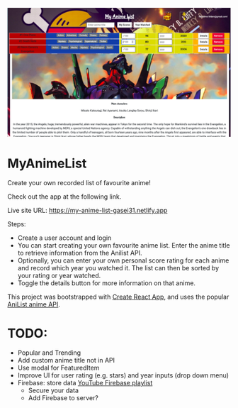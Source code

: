 ![Website screenshot](./src/media/mal_screenshot.png)

# MyAnimeList

Create your own recorded list of favourite anime!

Check out the app at the following link.

Live site URL: https://my-anime-list-gasei31.netlify.app

Steps:

- Create a user account and login
- You can start creating your own favourite anime list. Enter the anime title to retrieve information from the Anilist API.
- Optionally, you can enter your own personal score rating for each anime and record which year you watched it. The list can then be sorted by your rating or year watched.
- Toggle the details button for more information on that anime.

This project was bootstrapped with [Create React App](https://github.com/facebook/create-react-app), and uses the popular [AniList anime API](https://anilist.gitbook.io/anilist-apiv2-docs/).

# TODO:

- Popular and Trending
- Add custom anime title not in API
- Use modal for FeaturedItem
- Improve UI for user rating (e.g. stars) and year inputs (drop down menu)
- Firebase: store data [YouTube Firebase playlist](https://www.youtube.com/watch?v=2ciHixbc4HE&list=PL0vfts4VzfNj28Xp5kmNAdIqABNGhTzKF&ab_channel=Fireship)
  - Secure your data
  - Add Firebase to server?

